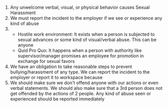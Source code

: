 1. Any unwelcome verbal, visual, or physical behavior causes Sexual Harassment
2. We must report the incident to the employer if we see or experience any kind of abuse
3. 
   - Hostile work environment: It exists when a person is subjected to sexual advances or some kind of visual/verbal abuse. This can be anyone
   - Quid Pro Quo: It happens when a person with authority like supervisor/manager promises an employee for promotion in exchange for sexual favors
4. We have an obligation to take reasonable steps to prevent bullying/harassment of any type. We can report the incident to the employer or report it to workspace because
5. We should make sure we don't offend anyone with our actions or even verbal statements. We should also make sure that a 3rd person does not get offended by the actions of 2 people. Any kind of abuse seen or experienced should be reported immediately
 
